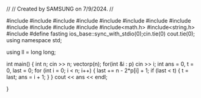 //
// Created by SAMSUNG on 7/9/2024.
//

#include <cmath>
#include <cstdio>
#include <vector>
#include <iostream>
#include <algorithm>
#include <set>
#include <string>
#include <map>
#include <string>
#include <iomanip>
 #include<sstream>
#include <queue>
#include<math.h>
#include<string.h>
#include <fstream>
#define fasting ios_base::sync_with_stdio(0);cin.tie(0) cout.tie(0);
using namespace std;

using ll = long long;

int main()
{
 int n;
 cin >> n;
 vector<int>p(n);
 for(int &i : p) cin >> i;
 int ans = 0, t = 0, last = 0;
 for (int i = 0; i < n; i++)
  {
  last += n - 2*p[i] + 1;
  if (last < t)
   {
   t = last;
   ans = i + 1;
   }
  }
 cout << ans << endl;


}
